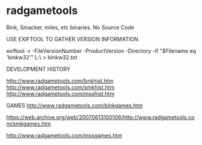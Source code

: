 # radgametools
Bink, Smacker, miles, etc binaries. No Source Code

USE EXIFTOOL TO GATHER VERSION INFORMATION

exiftool -r -FileVersionNumber -ProductVersion -Directory -if "$Filename eq 'binkw32'" L:\ > binkw32.txt

DEVELOPMENT HISTORY

http://www.radgametools.com/bnkhist.htm
http://www.radgametools.com/smkhist.htm
http://www.radgametools.com/msshist.htm

GAMES
http://www.radgametools.com/binkgames.htm

https://web.archive.org/web/20070613100106/http://www.radgametools.com/smkgames.htm

http://www.radgametools.com/mssgames.htm
